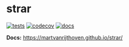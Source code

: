 # strar

[![tests](https://github.com/martvanrijthoven/strar/actions/workflows/tests.yml/badge.svg)](https://github.com/martvanrijthoven/strar/actions/workflows/tests.yml)
[![codecov](https://codecov.io/gh/martvanrijthoven/strar/branch/main/graph/badge.svg?token=MA0S2F9NS6)](https://codecov.io/gh/martvanrijthoven/strar)
[![docs](https://github.com/martvanrijthoven/strar/actions/workflows/docs.yml/badge.svg)](https://github.com/martvanrijthoven/strar/actions/workflows/docs.yml)

**Docs:** https://martvanrijthoven.github.io/strar/
